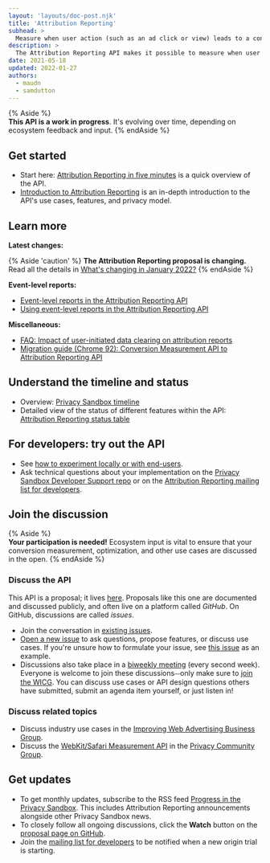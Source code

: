 ```yaml
---
layout: 'layouts/doc-post.njk'
title: 'Attribution Reporting'
subhead: >
  Measure when user action (such as an ad click or view) leads to a conversion, without using cross-site identifiers.
description: >
  The Attribution Reporting API makes it possible to measure when user action (such as an ad click or view) leads to a conversion, without using cross-site identifiers.
date: 2021-05-18
updated: 2022-01-27
authors:
  - maudn
  - samdutton
---
```


{% Aside %}  
**This API is a work in progress**. It's evolving over time, depending on ecosystem feedback and
input. {% endAside %}

## Get started

- Start here: [Attribution Reporting in five
  minutes](/docs/privacy-sandbox/attribution-reporting-in-short) is a quick overview of the API.
- [Introduction to Attribution Reporting](/docs/privacy-sandbox/attribution-reporting-introduction)
  is an in-depth introduction to the API's use cases, features, and privacy model.

## Learn more

**Latest changes:**

{% Aside 'caution' %} **The Attribution Reporting proposal is changing.** Read all the details in
[What's changing in January
2022?](/docs/privacy-sandbox/attribution-reporting-changes-january-2022/) {% endAside %}

**Event-level reports:**

- [Event-level reports in the Attribution Reporting
  API](/docs/privacy-sandbox/attribution-reporting-event-introduction/)
- [Using event-level reports in the Attribution Reporting
  API](/docs/privacy-sandbox/attribution-reporting-event-guide/)

**Miscellaneous:**

- [FAQ: Impact of user-initiated data clearing on attribution
  reports](/docs/privacy-sandbox/attribution-reporting-data-clearing/)
- [Migration guide (Chrome 92): Conversion Measurement API to Attribution Reporting
  API](/docs/privacy-sandbox/attribution-reporting-migration/)

## Understand the timeline and status

- Overview: [Privacy Sandbox timeline](https://privacysandbox.com/timeline)
- Detailed view of the status of different features within the API: [Attribution Reporting status
  table](/docs/privacy-sandbox/attribution-reporting-introduction/#status)

## For developers: try out the API

- See [how to experiment locally or with
  end-users](/docs/privacy-sandbox/attribution-reporting-introduction/#try-the-api).
- Ask technical questions about your implementation on the [Privacy Sandbox Developer Support
  repo](https://github.com/GoogleChromeLabs/privacy-sandbox-dev-support) or on the [Attribution
  Reporting mailing list for
  developers](https://groups.google.com/u/0/a/chromium.org/g/attribution-reporting-api-dev).

## Join the discussion

{% Aside %}  
**Your participation is needed!** Ecosystem input is vital to ensure that your conversion
measurement, optimization, and other use cases are discussed in the open. {% endAside %}

### Discuss the API

This API is a proposal; it lives [here](https://github.com/WICG/conversion-measurement-api/).
Proposals like this one are documented and discussed publicly, and often live on a platform called
_GitHub_. On GitHub, discussions are called _issues_.

- Join the conversation in [existing
  issues](https://github.com/WICG/conversion-measurement-api/issues).
- [Open a new issue](https://github.com/WICG/conversion-measurement-api/issues/new) to ask
  questions, propose features, or discuss use cases. If you're unsure how to formulate your issue,
  see [this issue](https://github.com/WICG/conversion-measurement-api/issues/147) as an example.
- Discussions also take place in a [biweekly
  meeting](https://github.com/WICG/conversion-measurement-api/issues/80) (every second week).
  Everyone is welcome to join these discussions⏤only make sure to [join the
  WICG](https://www.w3.org/community/wicg/). You can discuss use cases or API design questions
  others have submitted, submit an agenda item yourself, or just listen in!

### Discuss related topics

- Discuss industry use cases in the [Improving Web Advertising Business
  Group](https://www.w3.org/community/web-adv/participants).
- Discuss the [WebKit/Safari Measurement
  API](https://github.com/privacycg/private-click-measurement) in the [Privacy Community
  Group](https://www.w3.org/community/privacycg/).

## Get updates

- To get monthly updates, subscribe to the RSS feed [Progress in the Privacy
  Sandbox](/tags/progress-in-the-privacy-sandbox/). This includes Attribution Reporting
  announcements alongside other Privacy Sandbox news.
- To closely follow all ongoing discussions, click the **Watch** button on the [proposal page on
  GitHub](https://github.com/WICG/conversion-measurement-api).
- Join the [mailing list for
  developers](https://groups.google.com/u/1/a/chromium.org/g/attribution-reporting-api-dev) to be
  notified when a new origin trial is starting.
